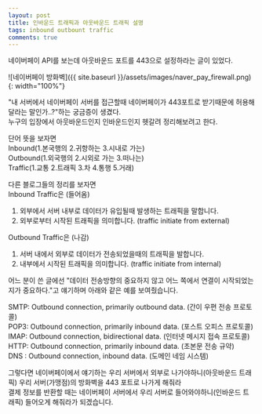 ```yaml
---
layout: post
title: 인바운드 트래픽과 아웃바운드 트래픽 설명
tags: inbound outbount traffic
comments: true
---
```

네이버페이 API를 보는데 아웃바운드 포트를 443으로 설정하라는 글이 있었다.  

![네이버페이 방화벽]({{ site.baseurl }}/assets/images/naver_pay_firewall.png){: width="100%"}

"내 서버에서 네이버페이 서버를 접근할때 네이버페이가 443포트로 받기때문에 허용해달라는 말인가..?"하는 궁금증이 생겼다.  
누구의 입장에서 아웃바운드인지 인바운드인지 헷갈려 정리해보려고 한다.

단어 뜻을 보자면  
Inbound(1.본국행의 2.귀항하는 3.시내로 가는)  
Outbound(1.외국행의 2.시외로 가는 3.떠나는)  
Traffic(1.교통 2.트래픽 3.차 4.통행 5.거래)  

다른 블로그들의 정리를 보자면  
Inbound Traffic은 (들어옴)
1. 외부에서 서버 내부로 데이터가 유입될때 발생하는 트래픽을 말합니다.
2. 외부로부터 시작된 트래픽을 의미합니다. (traffic initiate from external)

Outbound Traffic은 (나감)
1. 서버 내에서 외부로 데이터가 전송되었을때의 트래픽을 발합니다.
2. 내부에서 시작된 트래픽을 의미합니다. (traffic initiate from internal)

어느 분이 쓴 글에선 "데이터 전송방향의 중요하지 않고 어느 쪽에서 연결이 시작되었는지가 중요하다."고 얘기하며 아래와 같은 예를 보여줬습니다.  

SMTP: Outbound connection, primarily outbound data. (간이 우편 전송 프로토콜)  
POP3: Outbound connection, primarily inbound data. (포스트 오피스 프로토콜)  
IMAP: Outbound connection, bidirectional data. (인터넷 메시지 접속 프로토콜)  
HTTP: Outbound connection, primarily inbound data. (초본문 전송 규약)  
DNS : Outbound connection, inbound data. (도메인 네임 시스템)

그렇다면 네이버페이에서 얘기하는 우리 서버에서 외부로 나가야하니(아웃바운드 트래픽) 우리 서버(가맹점)의 방화벽을 443 포트로 나가게 해줘라  
결제 정보를 반환할 때는 네이버페이 서버에서 우리 서버로 들어와야하니(인바운드 트래픽) 들어오게 해줘라가 되겠습니다.

